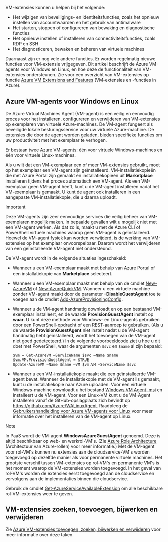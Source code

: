 

VM-extensies kunnen u helpen bij het volgende:

* Het wijzigen van beveiligings- en identiteitsfuncties, zoals het opnieuw instellen van accountwaarden en het gebruik van antimalware
* Het starten, stoppen of configureren van bewaking en diagnostische functies
* Het opnieuw instellen of installeren van connectiviteitsfuncties, zoals RDP en SSH
* Het diagnosticeren, bewaken en beheren van virtuele machines

Daarnaast zijn er nog vele andere functies. Er worden regelmatig nieuwe functies voor VM-extensie vrijgegeven. Dit artikel beschrijft de Azure VM-agents voor Windows en Linux, en hoe deze de functionaliteit van VM-extensies ondersteunen. Zie voor een overzicht van VM-extensies op functie [Azure VM Extensions and Features](../articles/virtual-machines/extensions/features-windows.md) (VM-extensies en -functies in Azure).

## <a name="azure-vm-agents-for-windows-and-linux"></a>Azure VM-agents voor Windows en Linux
De Azure Virtual Machines Agent (VM-agent) is een veilig en eenvoudig proces voor het installeren, configureren en verwijderen van VM-extensies op exemplaren van virtuele Azure-machines. De VM-agent fungeert als beveiligde lokale besturingsservice voor uw virtuele Azure-machine. De extensies die door de agent worden geladen, bieden specifieke functies om uw productiviteit met het exemplaar te verhogen.

Er bestaan twee Azure VM-agents: één voor virtuele Windows-machines en één voor virtuele Linux-machines.

Als u wilt dat een VM-exemplaar een of meer VM-extensies gebruikt, moet op het exemplaar een VM-agent zijn geïnstalleerd. VM-installatiekopieën die met Azure Portal zijn gemaakt en installatiekopieën uit **Marketplace** installeren tijdens het proces automatisch een VM-agent. Als een VM-exemplaar geen VM-agent heeft, kunt u de VM-agent installeren nadat het VM-exemplaar is gemaakt. U kunt de agent ook installeren in een aangepaste VM-installatiekopie, die u daarna uploadt.

> [!IMPORTANT]
> Deze VM-agents zijn zeer eenvoudige services die veilig beheer van VM-exemplaren mogelijk maken. In bepaalde gevallen wilt u mogelijk niet met een VM-agent werken. Als dat zo is, maakt u met de Azure CLI of PowerShell virtuele machines waarop geen VM-agent is geïnstalleerd. Hoewel de VM-agent fysiek kan worden verwijderd, is de werking van VM-extensies op het exemplaar onvoorspelbaar. Daarom wordt het verwijderen van een geïnstalleerde VM-agent niet ondersteund.
>

De VM-agent wordt in de volgende situaties ingeschakeld:

* Wanneer u een VM-exemplaar maakt met behulp van Azure Portal of een installatiekopie van **Marketplace** selecteert.
* Wanneer u een VM-exemplaar maakt met behulp van de cmdlet [New-AzureVM](https://msdn.microsoft.com/library/azure/dn495254.aspx) of [New-AzureQuickVM](https://msdn.microsoft.com/library/azure/dn495183.aspx). Wanneer u een virtuele machine zonder VM-agent maakt door de parameter **–DisableGuestAgent** toe te voegen aan de cmdlet [Add-AzureProvisioningConfig](https://msdn.microsoft.com/library/azure/dn495299.aspx).

* Wanneer u de VM-agent handmatig downloadt en op een bestaand VM-exemplaar installeert, en de waarde **ProvisionGuestAgent** instelt op **waar**. U kunt deze methode voor Windows- en Linux-agents gebruiken door een PowerShell-opdracht of een REST-aanroep te gebruiken. (Als u de waarde **ProvisionGuestAgent** niet instelt nadat u de VM-agent handmatig hebt geïnstalleerd, wordt het toevoegen van de VM-agent niet goed gedetecteerd.) In de volgende voorbeeldcode ziet u hoe u dit doet met PowerShell, waar de argumenten `$svc` en `$name` al zijn bepaald:

      $vm = Get-AzureVM –ServiceName $svc –Name $name
      $vm.VM.ProvisionGuestAgent = $TRUE
      Update-AzureVM –Name $name –VM $vm.VM –ServiceName $svc

* Wanneer u een VM-installatiekopie maakt die een geïnstalleerde VM-agent bevat. Wanneer de installatiekopie met de VM-agent ils gemaakt, kunt u de installatiekopie naar Azure uploaden. Voor een virtuele Windows-machine downloadt u het bestand [Windows VM Agent .msi](http://go.microsoft.com/fwlink/?LinkID=394789) en installeert u de VM-agent. Voor een Linux-VM kunt u de VM-Agent installeren vanaf de GitHub-opslagplaats zich bevindt op <https://github.com/Azure/WALinuxAgent>. Raadpleeg de [Gebruikershandleiding voor Azure VM-agents voor Linux](../articles/virtual-machines/extensions/agent-linux.md) voor meer informatie over het installeren van de VM-agent op Linux.

> [!NOTE]
> In PaaS wordt de VM-agent **WindowsAzureGuestAgent** genoemd. Deze is altijd beschikbaar op web- en werkrol-VM's. (Zie [Azure Role Architecture](http://blogs.msdn.com/b/kwill/archive/2011/05/05/windows-azure-role-architecture.aspx) (Architectuur van Azure-rollen) voor meer informatie.) Met de VM-agent voor rol-VM's kunnen nu extensies aan de cloudservice-VM's worden toegevoegd op dezelfde manier als voor permanente virtuele machines. Het grootste verschil tussen VM-extensies op rol-VM's en permanente VM's is het moment waarop de VM-extensies worden toegevoegd. In het geval van rol-VM's worden de extensies eerst toegevoegd aan de cloudservice en vervolgens aan de implementaties binnen die cloudservice.
>
> Gebruik de cmdlet [Get-AzureServiceAvailableExtension](https://msdn.microsoft.com/library/azure/dn722498.aspx) om alle beschikbare rol-VM-extensies weer te geven.
>
>

## <a name="find-add-update-and-remove-vm-extensions"></a>VM-extensies zoeken, toevoegen, bijwerken en verwijderen
Zie [Azure VM-extensies toevoegen, zoeken, bijwerken en verwijderen](../articles/virtual-machines/windows/classic/manage-extensions.md?toc=%2fazure%2fvirtual-machines%2fwindows%2fclassic%2ftoc.json) voor meer informatie over deze taken.
